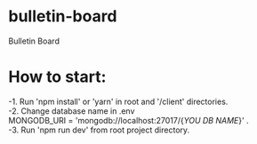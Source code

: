 # bulletin-board
Bulletin Board


# How to start:
 -1. Run 'npm install' or 'yarn'  in root and '/client' directories.  
 -2. Change database name in .env   
    MONGODB_URI = 'mongodb://localhost:27017/{_YOU DB NAME_}' .    
 -3. Run 'npm run dev' from root project directory.
